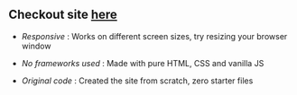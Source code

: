 ## Checkout site [here](https://okay-head.github.io/Responsive-DezyIt-clone/)


* _Responsive_ : Works on different screen sizes, try resizing your browser window

* _No frameworks used_ : Made with pure HTML, CSS and vanilla JS

* _Original code_ : Created the site from scratch, zero starter files 

